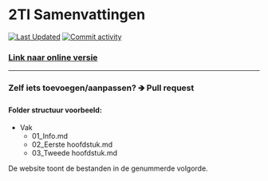 # 2TI Samenvattingen
[<img alt="Last Updated" src="https://img.shields.io/github/last-commit/quinten-bosch/2ti-samenvattingen?label=Last%20updated">](https://2ti.quintenbosch.be/)
[<img alt="Commit activity" src="https://img.shields.io/github/commit-activity/m/quinten-bosch/2ti-samenvattingen">](https://2ti.quintenbosch.be/)
### [Link naar online versie](https://2ti.quintenbosch.be/)
---

### Zelf iets toevoegen/aanpassen? 🡺 Pull request 

#### Folder structuur voorbeeld:
- Vak
	- 01_Info.md
	- 02_Eerste hoofdstuk.md
	- 03_Tweede hoofdstuk.md

De website toont de bestanden in de genummerde volgorde.
